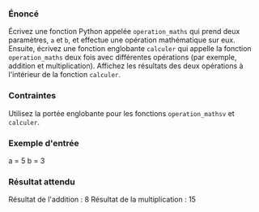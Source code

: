 ### Énoncé

Écrivez une fonction Python appelée ```operation_maths``` qui prend deux paramètres, ```a``` et ```b```, et effectue une opération mathématique sur eux. Ensuite, écrivez une fonction englobante `calculer` qui appelle la fonction ```operation_maths``` deux fois avec différentes opérations (par exemple, addition et multiplication). Affichez les résultats des deux opérations à l'intérieur de la fonction ```calculer```.

### Contraintes

Utilisez la portée englobante pour les fonctions ```operation_mathsv``` et ```calculer```.

### Exemple d'entrée

a = 5
b = 3

### Résultat attendu

Résultat de l'addition : 8
Résultat de la multiplication : 15
